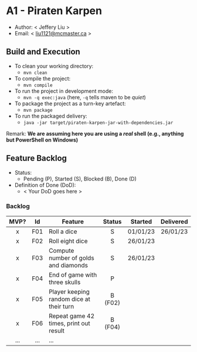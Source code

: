 # A1 - Piraten Karpen

  * Author: < Jeffery Liu >
  * Email: < liu1121@mcmaster.ca >

## Build and Execution

  * To clean your working directory:
    * `mvn clean`
  * To compile the project:
    * `mvn compile`
  * To run the project in development mode:
    * `mvn -q exec:java` (here, `-q` tells maven to be _quiet_)
  * To package the project as a turn-key artefact:
    * `mvn package`
  * To run the packaged delivery:
    * `java -jar target/piraten-karpen-jar-with-dependencies.jar` 

Remark: **We are assuming here you are using a _real_ shell (e.g., anything but PowerShell on Windows)**

## Feature Backlog

 * Status: 
   * Pending (P), Started (S), Blocked (B), Done (D)
 * Definition of Done (DoD):
   * < Your DoD goes here >

### Backlog 

| MVP? | Id  | Feature  | Status  |  Started  | Delivered |
| :-:  |:-:  |---       | :-:     | :-:       | :-:       |
| x   | F01 | Roll a dice | S | 01/01/23 | 26/01/23 |
| x   | F02 | Roll eight dice | S | 26/01/23  |
| x   | F03 | Compute number of golds and diamonds | S | 26/01/23 |  |
| x   | F04 | End of game with three skulls | P | |
| x   | F05 | Player keeping random dice at their turn | B (F02) | | 
| x   | F06 | Repeat game 42 times, print out result| B (F04) | | 
| ... | ... | ... |

